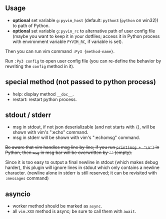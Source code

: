 ## Usage

- **optional** set variable `g:pyvim_host` (default: `python3` (`python` on
  win32)) to path of Python.
- **optional** set variable `g:pyvim_rc` to alternative path of user config
  file (maybe you want to keep it in your dotfiles; access it in Python
  process with environment variable `PYVIM_RC`, if variable is set).

Then you can run vim command `:Py3 {method-name}`.

Run `:Py3 config` to open user config file (you can re-define the behavior
by rewriting the `config` method in it).

## special method (not passed to python process)

- help: display method `__doc__`.
- restart: restart python process.

## stdout / stderr
- msg in stdout, if not json deserializable (and not starts with `{`), will be
  shown with vim's ":echo" command.
- msg in stderr will be shown with vim's ":echomsg" command.

<del>

Be aware that vim handles msg line by line; if you run `print(msg + '\n')` in
Python, then `msg` in msg bar will be overwritten by `''` (empty).

</del>

Since it is too easy to output a final newline in stdout (which makes debug
harder), this plugin will ignore lines in stdout which only contains a newline
character. (newline alone in stderr is still reserved; it can be revisited
with `:messages` command)

## asyncio
- worker method should be marked as `async`.
- all `vim.XXX` method is async; be sure to call them with `await`.
